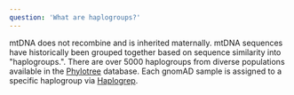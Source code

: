 ```yaml
---
question: 'What are haplogroups?'
---
```


mtDNA does not recombine and is inherited maternally. mtDNA sequences have historically been grouped together based on sequence similarity into "haplogroups.". There are over 5000 haplogroups from diverse populations available in the [Phylotree](https://www.phylotree.org/) database. Each gnomAD sample is assigned to a specific haplogroup via [Haplogrep](https://github.com/seppinho/haplogrep-cmd).

